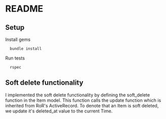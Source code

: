 # README

## Setup
Install gems
```
  bundle install
```

Run tests
```
  rspec
```


## Soft delete functionality
I implemented the soft delete functionality by defining the soft_delete function in the Item model. This function calls the update function which is inherited from RoR's ActiveRecord. To denote that an Item is soft deleted, we update it's deleted_at value to the current Time.

